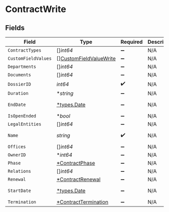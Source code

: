 # ContractWrite


## Fields

| Field                                                                   | Type                                                                    | Required                                                                | Description                                                             | Example                                                                 |
| ----------------------------------------------------------------------- | ----------------------------------------------------------------------- | ----------------------------------------------------------------------- | ----------------------------------------------------------------------- | ----------------------------------------------------------------------- |
| `ContractTypes`                                                         | []*int64*                                                               | :heavy_minus_sign:                                                      | N/A                                                                     | 1,2                                                                     |
| `CustomFieldValues`                                                     | [][CustomFieldValueWrite](../../models/shared/customfieldvaluewrite.md) | :heavy_minus_sign:                                                      | N/A                                                                     |                                                                         |
| `Departments`                                                           | []*int64*                                                               | :heavy_minus_sign:                                                      | N/A                                                                     | 1,2                                                                     |
| `Documents`                                                             | []*int64*                                                               | :heavy_minus_sign:                                                      | N/A                                                                     | 1                                                                       |
| `DossierID`                                                             | *int64*                                                                 | :heavy_check_mark:                                                      | N/A                                                                     | 1                                                                       |
| `Duration`                                                              | **string*                                                               | :heavy_minus_sign:                                                      | N/A                                                                     | P1Y                                                                     |
| `EndDate`                                                               | [*types.Date](../../types/date.md)                                      | :heavy_minus_sign:                                                      | N/A                                                                     | 2021-12-31                                                              |
| `IsOpenEnded`                                                           | **bool*                                                                 | :heavy_minus_sign:                                                      | N/A                                                                     |                                                                         |
| `LegalEntities`                                                         | []*int64*                                                               | :heavy_minus_sign:                                                      | N/A                                                                     | 1,2                                                                     |
| `Name`                                                                  | *string*                                                                | :heavy_check_mark:                                                      | N/A                                                                     | Partnership agreement                                                   |
| `Offices`                                                               | []*int64*                                                               | :heavy_minus_sign:                                                      | N/A                                                                     | 1,2                                                                     |
| `OwnerID`                                                               | **int64*                                                                | :heavy_minus_sign:                                                      | N/A                                                                     | 1                                                                       |
| `Phase`                                                                 | [*ContractPhase](../../models/shared/contractphase.md)                  | :heavy_minus_sign:                                                      | N/A                                                                     | ongoing                                                                 |
| `Relations`                                                             | []*int64*                                                               | :heavy_minus_sign:                                                      | N/A                                                                     | 1,2                                                                     |
| `Renewal`                                                               | [*ContractRenewal](../../models/shared/contractrenewal.md)              | :heavy_minus_sign:                                                      | N/A                                                                     |                                                                         |
| `StartDate`                                                             | [*types.Date](../../types/date.md)                                      | :heavy_minus_sign:                                                      | N/A                                                                     | 2021-01-01                                                              |
| `Termination`                                                           | [*ContractTermination](../../models/shared/contracttermination.md)      | :heavy_minus_sign:                                                      | N/A                                                                     |                                                                         |